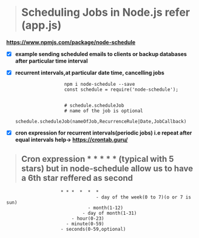 > # Scheduling Jobs in Node.js refer (app.js)
**https://www.npmjs.com/package/node-schedule**

- [x] **example sending scheduled emails to clients or backup databases after particular time interval**
- [x] **recurrent intervals,at particular date time, cancelling jobs**

                        npm i node-schedule --save
                        const schedule = require('node-schedule');


                        # schedule.scheduleJob
                        # name of the job is optional
                        schedule.scheduleJob(nameOfJob,RecurrenceRule|Date,JobCallback)

- [x] **cron expression for recurrent intervals(periodic jobs) i.e repeat after equal intervals help-> https://crontab.guru/**


> ## Cron expression * * * * * (typical with 5 stars) but in node-schedule allow us to have a 6th star reffered as second

                        * * *  *  *  *
                                     - day of the week(0 to 7)(o or 7 is sun)
                                  - month(1-12)
                                - day of month(1-31)
                            - hour(0-23)
                          - minute(0-59)
                        - seconds(0-59,optional)   